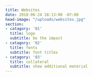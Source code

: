```yaml
---
title: Websites
date: 2018-06-24 18:13:00 -07:00
head-image: "/uploads/websites.jpg"
section:
- catagory: '01'
  title: logo
  subtitle: be the impact
- catagory: '02'
  title: fonts
  subtitle: font titles
- catagory: '03'
  title: collateral
  subtitle: show additional material
---
```


